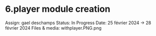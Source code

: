 # 6.player module creation

Assign: gael deschamps
Status: In Progress
Date: 25 février 2024 → 28 février 2024
Files & media: withplayer.PNG.png